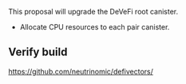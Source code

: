 This proposal will upgrade the DeVeFi root canister.

- Allocate CPU resources to each pair canister.

## Verify build

https://github.com/neutrinomic/defivectors/
